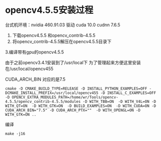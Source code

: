 # opencv4.5.5安装过程  

台式机环境：nvidia 460.91.03 驱动  cuda 10.0  cudnn 7.6.5



1. 下载opencv4.5.5 和opencv_contrib-4.5.5  
2. 将opencv_contrib-4.5.5解压在opencv4.5.5目录下  

3.编译带有gpu的opencv4.5.5  

由于之前opencv3.4.1安装到了/usr/local下  为了管理起来方便这里安装在/usr/local/opencv455 

CUDA_ARCH_BIN 对应的是7.5

```shell
cmake -D CMAKE_BUILD_TYPE=RELEASE -D INSTALL_PYTHON_EXAMPLES=OFF -DCMAKE_INSTALL_PREFIX=/usr/local/opencv455 -D INSTALL_C_EXAMPLES=OFF  -D OPENCV_EXTRA_MODULES_PATH=/home/wr/Tools/opencv-4.5.5/opencv_contrib-4.5.5/modules -D WITH_TBB=ON  -D WITH_V4L=ON -D WITH_QT=ON  -D WITH_GTK=ON  -D BUILD_EXAMPLES=ON  -D WITH_CUDA=ON -D CUDA_ARCH_BIN="7.5" -D CUDA_ARCH_PTX=""  -D WITH_OPENGL=ON -D WITH_GTK=ON ..
```

编译  
```shell
make -j16
```
